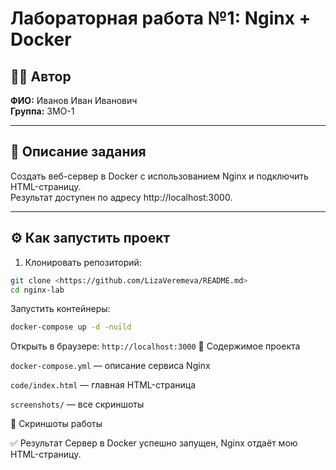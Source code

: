 # Лабораторная работа №1: Nginx + Docker

## 👩‍💻 Автор
**ФИО:** Иванов Иван Иванович  
**Группа:** 3МО-1

---

## 📌 Описание задания
Создать веб-сервер в Docker с использованием Nginx и подключить HTML-страницу.  
Результат доступен по адресу http://localhost:3000.

---

## ⚙️ Как запустить проект

1. Клонировать репозиторий:
  ```bash
  git clone <https://github.com/LizaVeremeva/README.md>
  cd nginx-lab
  ```
Запустить контейнеры:
```bash
docker-compose up -d -nuild
```
Открыть в браузере:
```http://localhost:3000```
📂 Содержимое проекта

```docker-compose.yml``` — описание сервиса Nginx

```code/index.html``` — главная HTML-страница

```screenshots/``` — все скриншоты

📸 Скриншоты работы

✅ Результат
Сервер в Docker успешно запущен, Nginx отдаёт мою HTML-страницу.


